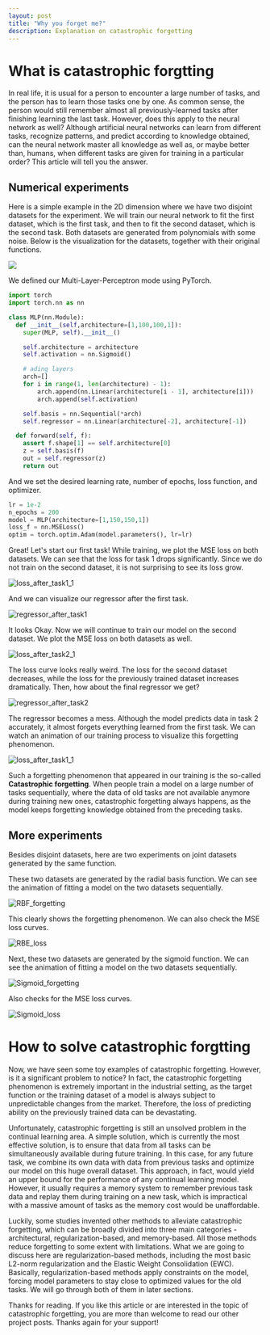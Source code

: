 ```yaml
---
layout: post
title: "Why you forget me?"
description: Explanation on catastrophic forgetting
---
```



What is catastrophic forgtting
============

In real life, it is usual for a person to encounter a large number of tasks, and the person has to learn those tasks one by one. As common sense, the person would still remember almost all previously-learned tasks after finishing learning the last task. However, does this apply to the neural network as well? Although artificial neural networks can learn from different tasks, recognize patterns, and predict according to knowledge obtained, can the neural network master all knowledge as well as, or maybe better than, humans, when different tasks are given for training in a particular order? This article will tell you the answer.


Numerical experiments
------------

Here is a simple example in the 2D dimension where we have two disjoint datasets for the experiment. We will train our neural network to fit the first dataset, which is the first task, and then to fit the second dataset, which is the second task. Both datasets are generated from polynomials with some noise. Below is the visualization for the datasets, together with their original functions.

<img src="https://github.com/zxllxz2/tempweb/blob/main/docs/assets/images/datasets1.png?raw=true"><img/>

We defined our Multi-Layer-Perceptron mode using PyTorch.

~~~python
import torch
import torch.nn as nn

class MLP(nn.Module):
  def __init__(self,architecture=[1,100,100,1]):
    super(MLP, self).__init__()   

    self.architecture = architecture
    self.activation = nn.Sigmoid()

    # ading layers
    arch=[]
    for i in range(1, len(architecture) - 1):
        arch.append(nn.Linear(architecture[i - 1], architecture[i]))            
        arch.append(self.activation)

    self.basis = nn.Sequential(*arch)
    self.regressor = nn.Linear(architecture[-2], architecture[-1])

  def forward(self, f):
    assert f.shape[1] == self.architecture[0]
    z = self.basis(f)
    out = self.regressor(z)
    return out
~~~

And we set the desired learning rate, number of epochs, loss function, and optimizer.

~~~python
lr = 1e-2
n_epochs = 200
model = MLP(architecture=[1,150,150,1])
loss_f = nn.MSELoss()
optim = torch.optim.Adam(model.parameters(), lr=lr)
~~~

Great! Let's start our first task! While training, we plot the MSE loss on both datasets. We can see that the loss for task 1 drops significantly. Since we do not train on the second dataset, it is not surprising to see its loss grow.

![loss_after_task1_1](https://github.com/zxllxz2/tempweb/blob/main/docs/assets/images/loss_after_task1_1.jpg?raw=true "loss after training on task 1")

And we can visualize our regressor after the first task.

![regressor_after_task1](https://github.com/zxllxz2/tempweb/blob/main/docs/assets/images/regressor_after_task1.png?raw=true "regressor after training on task 1")

It looks Okay. Now we will continue to train our model on the second dataset. We plot the MSE loss on both datasets as well.

![loss_after_task2_1](https://github.com/zxllxz2/tempweb/blob/main/docs/assets/images/loss_after_task2_1.png?raw=true "loss after training on task 2")

The loss curve looks really weird. The loss for the second dataset decreases, while the loss for the previously trained dataset increases dramatically. Then, how about the final regressor we get?

![regressor_after_task2](https://github.com/zxllxz2/tempweb/blob/main/docs/assets/images/regressor_after_task2.png?raw=true "regressor after training on task 2")

The regressor becomes a mess. Although the model predicts data in task 2 accurately, it almost forgets everything learned from the first task. We can watch an animation of our training process to visualize this forgetting phenomenon.

![loss_after_task1_1](https://github.com/zxllxz2/tempweb/blob/main/docs/assets/images/training1.gif?raw=true "regressor training")

Such a forgetting phenomenon that appeared in our training is the so-called **Catastrophic forgetting**. When people train a model on a large number of tasks sequentially, where the data of old tasks are not available anymore during training new ones, catastrophic forgetting always happens, as the model keeps forgetting knowledge obtained from the preceding tasks.


More experiments
------------
Besides disjoint datasets, here are two experiments on joint datasets generated by the same function.

These two datasets are generated by the radial basis function. We can see the animation of fitting a model on the two datasets sequentially.

![RBF_forgetting](https://github.com/zxllxz2/tempweb/blob/main/docs/assets/images/RBF_forgetting.gif?raw=true)

This clearly shows the forgetting phenomenon. We can also check the MSE loss curves.

![RBE_loss](https://github.com/zxllxz2/tempweb/blob/main/docs/assets/images/same_func_loss.jpg?raw=true)

Next, these two datasets are generated by the sigmoid function. We can see the animation of fitting a model on the two datasets sequentially.

![Sigmoid_forgetting](https://github.com/zxllxz2/tempweb/blob/main/docs/assets/images/sigmoid_forgetting.gif?raw=true)

Also checks for the MSE loss curves.

![Sigmoid_loss](https://github.com/zxllxz2/tempweb/blob/main/docs/assets/images/same_func_loss2.jpg?raw=true)

How to solve catastrophic forgtting
============

Now, we have seen some toy examples of catastrophic forgetting. However, is it a significant problem to notice? In fact, the catastrophic forgetting phenomenon is extremely important in the industrial setting, as the target function or the training dataset of a model is always subject to unpredictable changes from the market. Therefore, the loss of predicting ability on the previously trained data can be devastating.

Unfortunately, catastrophic forgetting is still an unsolved problem in the continual learning area. A simple solution, which is currently the most effective solution, is to ensure that data from all tasks can be simultaneously available during future training. In this case, for any future task, we combine its own data with data from previous tasks and optimize our model on this huge overall dataset. This approach, in fact, would yield an upper bound for the performance of any continual learning model. However, it usually requires a memory system to remember previous task data and replay them during training on a new task, which is impractical with a massive amount of tasks as the memory cost would be unaffordable.

Luckily, some studies invented other methods to alleviate catastrophic forgetting, which can be broadly divided into three main categories - architectural, regularization-based, and memory-based. All those methods reduce forgetting to some extent with limitations. What we are going to discuss here are regularization-based methods, including the most basic L2-norm regularization and the Elastic Weight Consolidation (EWC). Basically, regularization-based methods apply constraints on the model, forcing model parameters to stay close to optimized values for the old tasks. We will go through both of them in later sections.

Thanks for reading. If you like this article or are interested in the topic of catastrophic forgetting, you are more than welcome to read our other project posts. Thanks again for your support!
